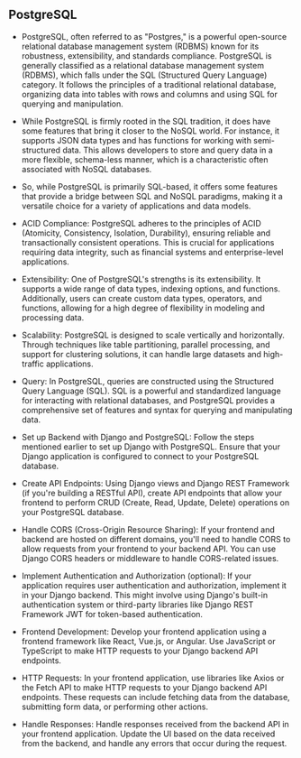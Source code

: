 ## PostgreSQL
- PostgreSQL, often referred to as "Postgres," is a powerful open-source relational database management system (RDBMS) known for its robustness, extensibility, and standards compliance. PostgreSQL is generally classified as a relational database management system (RDBMS), which falls under the SQL (Structured Query Language) category. It follows the principles of a traditional relational database, organizing data into tables with rows and columns and using SQL for querying and manipulation.
- While PostgreSQL is firmly rooted in the SQL tradition, it does have some features that bring it closer to the NoSQL world. For instance, it supports JSON data types and has functions for working with semi-structured data. This allows developers to store and query data in a more flexible, schema-less manner, which is a characteristic often associated with NoSQL databases.
- So, while PostgreSQL is primarily SQL-based, it offers some features that provide a bridge between SQL and NoSQL paradigms, making it a versatile choice for a variety of applications and data models. 

- ACID Compliance:
PostgreSQL adheres to the principles of ACID (Atomicity, Consistency, Isolation, Durability), ensuring reliable and transactionally consistent operations. This is crucial for applications requiring data integrity, such as financial systems and enterprise-level applications.

- Extensibility:
One of PostgreSQL's strengths is its extensibility. It supports a wide range of data types, indexing options, and functions. Additionally, users can create custom data types, operators, and functions, allowing for a high degree of flexibility in modeling and processing data.

- Scalability:
PostgreSQL is designed to scale vertically and horizontally. Through techniques like table partitioning, parallel processing, and support for clustering solutions, it can handle large datasets and high-traffic applications.

- Query:
In PostgreSQL, queries are constructed using the Structured Query Language (SQL). SQL is a powerful and standardized language for interacting with relational databases, and PostgreSQL provides a comprehensive set of features and syntax for querying and manipulating data.



- Set up Backend with Django and PostgreSQL:
Follow the steps mentioned earlier to set up Django with PostgreSQL. Ensure that your Django application is configured to connect to your PostgreSQL database.

- Create API Endpoints:
Using Django views and Django REST Framework (if you're building a RESTful API), create API endpoints that allow your frontend to perform CRUD (Create, Read, Update, Delete) operations on your PostgreSQL database.

- Handle CORS (Cross-Origin Resource Sharing):
If your frontend and backend are hosted on different domains, you'll need to handle CORS to allow requests from your frontend to your backend API. You can use Django CORS headers or middleware to handle CORS-related issues.

- Implement Authentication and Authorization (optional):
If your application requires user authentication and authorization, implement it in your Django backend. This might involve using Django's built-in authentication system or third-party libraries like Django REST Framework JWT for token-based authentication.

- Frontend Development:
Develop your frontend application using a frontend framework like React, Vue.js, or Angular. Use JavaScript or TypeScript to make HTTP requests to your Django backend API endpoints.

- HTTP Requests:
In your frontend application, use libraries like Axios or the Fetch API to make HTTP requests to your Django backend API endpoints. These requests can include fetching data from the database, submitting form data, or performing other actions.

- Handle Responses:
Handle responses received from the backend API in your frontend application. Update the UI based on the data received from the backend, and handle any errors that occur during the request.
